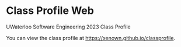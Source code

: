 Class Profile Web
=========================
UWaterloo Software Engineering 2023 Class Profile

You can view the class profile at https://xenown.github.io/classprofile.
